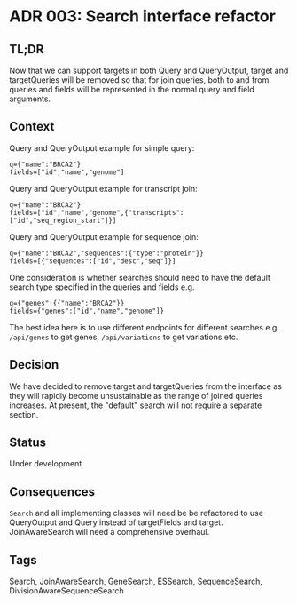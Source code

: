 # ADR 003: Search interface refactor

## TL;DR
Now that we can support targets in both Query and QueryOutput, target and targetQueries will be removed so that for join queries, both to and from queries and fields will be represented in the normal query and field arguments.

## Context
Query and QueryOutput example for simple query:
```
q={"name":"BRCA2"}
fields=["id","name","genome"]
```

Query and QueryOutput example for transcript join:
```
q={"name":"BRCA2"}
fields=["id","name","genome",{"transcripts":["id","seq_region_start"]}]
```

Query and QueryOutput example for sequence join:
```
q={"name":"BRCA2","sequences":{"type":"protein"}}
fields=[{"sequences":["id","desc","seq"]}]
```

One consideration is whether searches should need to have the default search type specified in the queries and fields e.g.
```
q={"genes":{{"name":"BRCA2"}}
fields={"genes":["id","name","genome"]}
```

The best idea here is to use different endpoints for different searches e.g. `/api/genes` to get genes, `/api/variations` to get variations etc.

## Decision
We have decided to remove target and targetQueries from the interface as they will rapidly become unsustainable as the range of joined queries increases. At present, the "default" search will not require a separate section.

## Status
Under development

## Consequences
`Search` and all implementing classes will need be be refactored to use QueryOutput and Query instead of targetFields and target. JoinAwareSearch will need a comprehensive overhaul.

## Tags
Search, JoinAwareSearch, GeneSearch, ESSearch, SequenceSearch, DivisionAwareSequenceSearch
